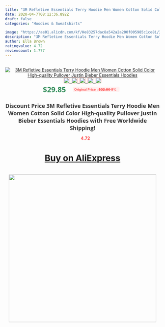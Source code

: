 ```yaml
---
title: "3M Refletive Essentials Terry Hoodie Men Women Cotton Solid Color High-quality Pullover Justin Bieber Essentials Hoodies"
date: 2020-04-7T08:12:36.892Z
draft: false
categories: "Hoodies & Sweatshirts"

image: "https://ae01.alicdn.com/kf/He83257dac8a542a2a200f005985c1ce8i/3M-Refletive-Essentials-Terry-Hoodie-Men-Women-Cotton-Solid-Color-High-quality-Pullover-Justin-Bieber-Essentials.jpg"
description: "3M Refletive Essentials Terry Hoodie Men Women Cotton Solid Color High-quality Pullover Justin Bieber Essentials Hoodies"
author: Ella Brown
ratingvalue: 4.72
reviewcount: 1.777
---
```

<br>
<div style="text-align: center;">
<a href="https://s.click.aliexpress.com/e/_ATC5g1" target="_blank" rel="nofollow noopener noreferrer"><img alt="3M Refletive Essentials Terry Hoodie Men Women Cotton Solid Color High-quality Pullover Justin Bieber Essentials Hoodies" class="magnifier-image" src="https://ae01.alicdn.com/kf/He83257dac8a542a2a200f005985c1ce8i/3M-Refletive-Essentials-Terry-Hoodie-Men-Women-Cotton-Solid-Color-High-quality-Pullover-Justin-Bieber-Essentials.jpg_640x640.jpg">
<br>
<img style="border:1px solid salmon" src="https://ae01.alicdn.com/kf/He83257dac8a542a2a200f005985c1ce8i/3M-Refletive-Essentials-Terry-Hoodie-Men-Women-Cotton-Solid-Color-High-quality-Pullover-Justin-Bieber-Essentials.jpg_120x120.jpg">&nbsp;&nbsp;<img style="border:1px solid salmon" src="https://ae01.alicdn.com/kf/H5b3fff280744481bbc6a0c3326c56ba1Q/3M-Refletive-Essentials-Terry-Hoodie-Men-Women-Cotton-Solid-Color-High-quality-Pullover-Justin-Bieber-Essentials.jpg_120x120.jpg">&nbsp;&nbsp;<img style="border:1px solid salmon" src="https://ae01.alicdn.com/kf/H464d7a6d2cb1475387f42b32f2ba403eH/3M-Refletive-Essentials-Terry-Hoodie-Men-Women-Cotton-Solid-Color-High-quality-Pullover-Justin-Bieber-Essentials.jpg_120x120.jpg">&nbsp;&nbsp;<img style="border:1px solid salmon" src="https://ae01.alicdn.com/kf/H5b8d995c1d6842c19700ab7195d189e3F/3M-Refletive-Essentials-Terry-Hoodie-Men-Women-Cotton-Solid-Color-High-quality-Pullover-Justin-Bieber-Essentials.jpg_120x120.jpg">&nbsp;&nbsp;<img style="border:1px solid salmon" src="https://ae01.alicdn.com/kf/H962d87b906db419797208fbbb1e631f51/3M-Refletive-Essentials-Terry-Hoodie-Men-Women-Cotton-Solid-Color-High-quality-Pullover-Justin-Bieber-Essentials.jpg_120x120.jpg"></a></div><br0>
<div style="text-align: center;"><span style="background-color: white; border: 0px; box-sizing: border-box; color: seagreen; display: inline-block; font-family: &quot;open sans&quot; , &quot;arial&quot; , &quot;helvetica&quot; , sans-serif , &quot;heiti&quot;; font-size: 24px; font-stretch: inherit; font-weight: 700; line-height: inherit; margin: 0px 10px 0px 0px; padding: 0px; vertical-align: middle;">$29.85 </span>
<span style="background: rgb(255 , 241 , 241); border-radius: 3px; border: 0px; box-sizing: border-box; color: #ff4747; display: inline-block; font-family: inherit; font-size: 12px; font-stretch: inherit; font-style: inherit; font-variant: inherit; font-weight: 600; line-height: inherit; margin: 0px; padding: 2px 5px; transform: scale(0.9); vertical-align: middle;">Original Price : <b style="text-decoration: line-through;">$32.80 </b> 9%&nbsp;&nbsp;</span></div>
<h1 style="color: #333333; display: inline-block; font-family: &quot;open sans&quot; , &quot;arial&quot; , &quot;helvetica&quot; , sans-serif , &quot;heiti&quot;; font-size: 18px; font-stretch: inherit; font-weight: 700; text-align: center;">Discount Price 3M Refletive Essentials Terry Hoodie Men Women Cotton Solid Color High-quality Pullover Justin Bieber Essentials Hoodies with Free Worldwide Shipping!</h1>
<div style="color: #ff4747; text-align: center;">
<img src="https://4.bp.blogspot.com/-M0ZcTcb-5uY/XleCXlxnR4I/AAAAAAAAAEc/OrjgMkXV1oMQFaCRZj5HQwOCBcu3w1FegCPcBGAYYCw/s1600/star.png" style="height: 15px;">&nbsp;<b>4.72</b></div>
<div class="button_cont" align="center"><a class="buynow_a" href="https://s.click.aliexpress.com/e/_ATC5g1" target="_blank" rel="nofollow noopener noreferrer"><H1>Buy on AliExpress</H1></a></div><br>
<div class="separator" style="clear: both; text-align: center;">
<img src="https://lh3.googleusercontent.com/-pTy5HemUv9M/XlePHvY0dAI/AAAAAAAAAE4/0nX5iRUoIWY8eMW9Dpxeirr157OZliDIgCLcBGAsYHQ/s1600/badge.gif" width="480">
</div>
